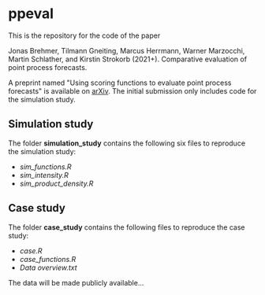 # ppeval

This is the repository for the code of the paper

Jonas Brehmer, Tilmann Gneiting, Marcus Herrmann, Warner Marzocchi, Martin Schlather, and Kirstin Strokorb (2021+). Comparative evaluation of point process forecasts. 


A preprint named "Using scoring functions to evaluate point process forecasts" is available on [arXiv](https://arxiv.org/abs/2103.11884). The initial submission only includes code for the simulation study.


## Simulation study

The folder **simulation_study** contains the following six files to reproduce the simulation study:
- *sim_functions.R*
- *sim_intensity.R*
- *sim_product_density.R*

## Case study

The folder **case_study** contains the following files to reproduce the case study:
- *case.R*
- *case_functions.R*
- *Data overview.txt*

The data will be made publicly available...
